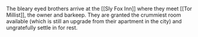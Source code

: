 The bleary eyed brothers arrive at the [[Sly Fox Inn]] where they meet [[Tor Millist]], the owner and barkeep. They are granted the crummiest room available (which is still an upgrade from their apartment in the city) and ungratefully settle in for rest.